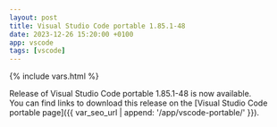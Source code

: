 ```yaml
---
layout: post
title: Visual Studio Code portable 1.85.1-48
date: 2023-12-26 15:20:00 +0100
app: vscode
tags: [vscode]
---
```

{% include vars.html %}

Release of Visual Studio Code portable 1.85.1-48 is now available.<br />
You can find links to download this release on the [Visual Studio Code portable page]({{ var_seo_url | append: '/app/vscode-portable/' }}).
